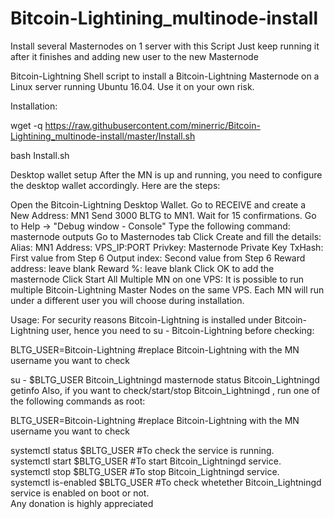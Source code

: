 # Bitcoin-Lightining_multinode-install

Install several Masternodes on 1 server with this Script
Just keep running it after it finishes and adding new user to the new Masternode


Bitcoin-Lightning
Shell script to install a Bitcoin-Lightning Masternode on a Linux server running Ubuntu 16.04. Use it on your own risk.

Installation:

wget -q https://raw.githubusercontent.com/minerric/Bitcoin-Lightining_multinode-install/master/Install.sh

bash Install.sh

Desktop wallet setup
After the MN is up and running, you need to configure the desktop wallet accordingly. Here are the steps:

Open the Bitcoin-Lightning Desktop Wallet.
Go to RECEIVE and create a New Address: MN1
Send 3000 BLTG to MN1.
Wait for 15 confirmations.
Go to Help -> "Debug window - Console"
Type the following command: masternode outputs
Go to Masternodes tab
Click Create and fill the details:
Alias: MN1
Address: VPS_IP:PORT
Privkey: Masternode Private Key
TxHash: First value from Step 6
Output index: Second value from Step 6
Reward address: leave blank
Reward %: leave blank
Click OK to add the masternode
Click Start All
Multiple MN on one VPS:
It is possible to run multiple Bitcoin-Lightning Master Nodes on the same VPS. Each MN will run under a different user you will choose during installation.

Usage:
For security reasons Bitcoin-Lightning is installed under Bitcoin-Lightning user, hence you need to su - Bitcoin-Lightning before checking:

BLTG_USER=Bitcoin-Lightning #replace Bitcoin-Lightning with the MN username you want to check

su - $BLTG_USER
Bitcoin_Lightningd masternode status
Bitcoin_Lightningd getinfo
Also, if you want to check/start/stop Bitcoin_Lightningd , run one of the following commands as root:

BLTG_USER=Bitcoin-Lightning  #replace Bitcoin-Lightning with the MN username you want to check  
  
systemctl status $BLTG_USER #To check the service is running.  
systemctl start $BLTG_USER #To start Bitcoin_Lightningd service.  
systemctl stop $BLTG_USER #To stop Bitcoin_Lightningd service.  
systemctl is-enabled $BLTG_USER #To check whetether Bitcoin_Lightningd service is enabled on boot or not.  
Any donation is highly appreciated
